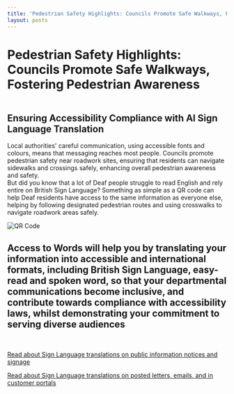 ```yaml
---
title: 'Pedestrian Safety Highlights: Councils Promote Safe Walkways, Fostering Pedestrian Awareness'
layout: posts
---
```


# Pedestrian Safety Highlights: Councils Promote Safe Walkways, Fostering Pedestrian Awareness

![]()

## Ensuring Accessibility Compliance with AI Sign Language Translation

Local authorities' careful communication, using accessible fonts and colours, means that messaging reaches most people.  Councils promote pedestrian safety near roadwork sites, ensuring that residents can navigate sidewalks and crossings safely, enhancing overall pedestrian awareness and safety.  
But did you know that a lot of Deaf people struggle to read English and rely entire on British Sign Language?
Something as simple as a QR code can help Deaf residents have access to the same information as everyone else, helping by following designated pedestrian routes and using crosswalks to navigate roadwork areas safely.

![QR Code](/posts/images/qr-contact.png)

## Access to Words will help you by translating your information into accessible and international formats, including British Sign Language, easy-read and spoken word, so that your departmental communications become inclusive, and contribute towards compliance with accessibility laws, whilst demonstrating your commitment to serving diverse audiences

<br/>

[Read about Sign Language translations on public information notices and signage](/solutions/gazette)

[Read about Sign Language translations on posted letters, emails, and in customer portals](/solutions/correspondent)
